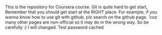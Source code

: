 This is the repository for Coursera course.
Git is quite hard to get start,
Remember that you should get start at the RIGHT place.
For example, if you wanna know how to use git with github, plz search on the github page. 'coz many other pages are non-official so it may do in the wrong way. So be carefully :)
I will changed.
Test password cached
